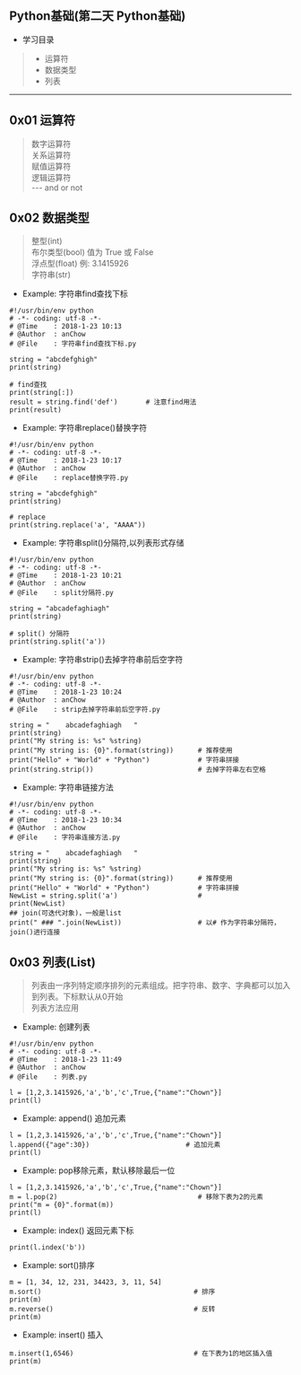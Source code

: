 ## Python基础(第二天 Python基础)

*  学习目录  
> * 运算符  
> * 数据类型   
> * 列表  

---
## 0x01 运算符    
> 数字运算符    
> 关系运算符    
> 赋值运算符    
> 逻辑运算符  
  --- and  or  not   

## 0x02 数据类型  
> 整型(int)   
> 布尔类型(bool)   值为 True 或 False    
> 浮点型(float)    例: 3.1415926  
> 字符串(str)  


* Example: 字符串find查找下标  
```
#!/usr/bin/env python
# -*- coding: utf-8 -*-
# @Time    : 2018-1-23 10:13
# @Author  : anChow
# @File    : 字符串find查找下标.py

string = "abcdefghigh"
print(string)

# find查找
print(string[:])
result = string.find('def')       # 注意find用法
print(result)
```

* Example: 字符串replace()替换字符
```
#!/usr/bin/env python
# -*- coding: utf-8 -*-
# @Time    : 2018-1-23 10:17
# @Author  : anChow
# @File    : replace替换字符.py

string = "abcdefghigh"
print(string)

# replace
print(string.replace('a', "AAAA"))
```

* Example: 字符串split()分隔符,以列表形式存储
```
#!/usr/bin/env python
# -*- coding: utf-8 -*-
# @Time    : 2018-1-23 10:21
# @Author  : anChow
# @File    : split分隔符.py

string = "abcadefaghiagh"
print(string)

# split() 分隔符
print(string.split('a'))
```

* Example: 字符串strip()去掉字符串前后空字符
```
#!/usr/bin/env python
# -*- coding: utf-8 -*-
# @Time    : 2018-1-23 10:24
# @Author  : anChow
# @File    : strip去掉字符串前后空字符.py

string = "    abcadefaghiagh   "
print(string)
print("My string is: %s" %string)
print("My string is: {0}".format(string))      # 推荐使用
print("Hello" + "World" + "Python")            # 字符串拼接
print(string.strip())                          # 去掉字符串左右空格
```

* Example: 字符串链接方法
```
#!/usr/bin/env python
# -*- coding: utf-8 -*-
# @Time    : 2018-1-23 10:34
# @Author  : anChow
# @File    : 字符串连接方法.py

string = "    abcadefaghiagh   "
print(string)
print("My string is: %s" %string)
print("My string is: {0}".format(string))      # 推荐使用
print("Hello" + "World" + "Python")            # 字符串拼接
NewList = string.split('a')                    #
print(NewList)
## join(可迭代对象)，一般是list
print(" ### ".join(NewList))                   # 以# 作为字符串分隔符，join()进行连接
```

## 0x03 列表(List)
> 列表由一序列特定顺序排列的元素组成。把字符串、数字、字典都可以加入到列表。下标默认从0开始  
> 列表方法应用


* Example: 创建列表  
```
#!/usr/bin/env python
# -*- coding: utf-8 -*-
# @Time    : 2018-1-23 11:49
# @Author  : anChow
# @File    : 列表.py

l = [1,2,3.1415926,'a','b','c',True,{"name":"Chown"}]
print(l)
```

* Example: append() 追加元素  
```
l = [1,2,3.1415926,'a','b','c',True,{"name":"Chown"}]
l.append({"age":30})                        # 追加元素
print(l)
```

* Example: pop移除元素，默认移除最后一位  
```
l = [1,2,3.1415926,'a','b','c',True,{"name":"Chown"}]
m = l.pop(2)                                   # 移除下表为2的元素
print("m = {0}".format(m))                     
print(l)
```

* Example: index() 返回元素下标   
```
print(l.index('b'))
```

* Example: sort()排序    
```
m = [1, 34, 12, 231, 34423, 3, 11, 54]
m.sort()                                      # 排序
print(m)
m.reverse()                                   # 反转
print(m)
```

* Example: insert() 插入  
```
m.insert(1,6546)                              # 在下表为1的地区插入值
print(m)
```
